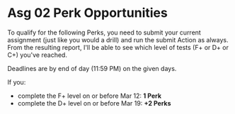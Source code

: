 # Asg 02 Perk Opportunities

To qualify for the following Perks, you need to submit your current assignment (just like you would a drill) and run the submit Action as always. From the resulting report, I'll be able to see which level of tests (F+ or D+ or C+) you've reached.

Deadlines are by end of day (11:59 PM) on the given days.

If you:

- complete the F+ level on or before Mar 12: **1 Perk**
- complete the D+ level on or before Mar 19: **+2 Perks**

